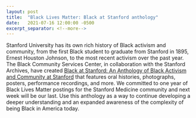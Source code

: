 ```yaml
---
layout: post
title:  "Black Lives Matter: Black at Stanford anthology"
date:   2021-07-16 12:00:00 -0500
excerpt_separator: <!--more-->
---
```

Stanford University has its own rich history of Black activism and community, from the first Black student to graduate from Stanford in 1895, Ernest Houston <!--more--> Johnson, to the most recent activism over the past year. The Black Community Services Center, in collaboration with the Stanford Archives, have created [Black at Stanford: An Anthology of Black Activism and Community at Stanford][anthology] that features oral histories, photographs, posters, performance recordings, and more. We committed to one year of Black Lives Matter postings for the Stanford Medicine community and next week will be our last. Use this anthology as a way to continue developing a deeper understanding and an expanded awareness of the complexity of being Black in America today. 

[anthology]: https://r20.rs6.net/tn.jsp?f=001rKSQc4ZH_tRiZeVcXS8lR0V0CAG16jST8nNkW3LYH5E5ZH1RrS-6-xZ35vvj6ideuFdVU7IRDWBCUjBgdf76UJuCzmI1aoJAGr1AepjXhjL3Fvq_mnE6N7SU7Jj12xwhRPHzb6MyDgZoXLt9Z4GGYieexVkk71roIktDa2FP3Cc-HTCTUkEwOcHZl0OqtUiY&c=ctAzpt6uXWdYTepSx0Pe1ch67vg8v9x3f8XDRqCPDYV_3fwsXB-StA==&ch=v1PoK7TCfCgynOhPscFdOrfftwTcr4cnkAHFHh3JAUvV3XHQRwKoUA==
